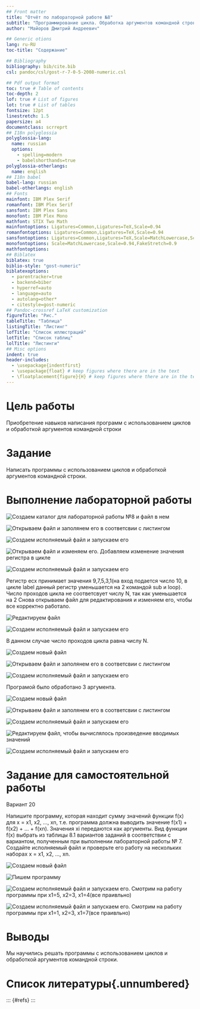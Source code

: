 ```yaml
---
## Front matter
title: "Отчёт по лабораторной работе №8"
subtitle: "Программирование цикла. Обработка аргументов командной строки."
author: "Майоров Дмитрий Андреевич"

## Generic otions
lang: ru-RU
toc-title: "Содержание"

## Bibliography
bibliography: bib/cite.bib
csl: pandoc/csl/gost-r-7-0-5-2008-numeric.csl

## Pdf output format
toc: true # Table of contents
toc-depth: 2
lof: true # List of figures
lot: true # List of tables
fontsize: 12pt
linestretch: 1.5
papersize: a4
documentclass: scrreprt
## I18n polyglossia
polyglossia-lang:
  name: russian
  options:
	- spelling=modern
	- babelshorthands=true
polyglossia-otherlangs:
  name: english
## I18n babel
babel-lang: russian
babel-otherlangs: english
## Fonts
mainfont: IBM Plex Serif
romanfont: IBM Plex Serif
sansfont: IBM Plex Sans
monofont: IBM Plex Mono
mathfont: STIX Two Math
mainfontoptions: Ligatures=Common,Ligatures=TeX,Scale=0.94
romanfontoptions: Ligatures=Common,Ligatures=TeX,Scale=0.94
sansfontoptions: Ligatures=Common,Ligatures=TeX,Scale=MatchLowercase,Scale=0.94
monofontoptions: Scale=MatchLowercase,Scale=0.94,FakeStretch=0.9
mathfontoptions:
## Biblatex
biblatex: true
biblio-style: "gost-numeric"
biblatexoptions:
  - parentracker=true
  - backend=biber
  - hyperref=auto
  - language=auto
  - autolang=other*
  - citestyle=gost-numeric
## Pandoc-crossref LaTeX customization
figureTitle: "Рис."
tableTitle: "Таблица"
listingTitle: "Листинг"
lofTitle: "Список иллюстраций"
lotTitle: "Список таблиц"
lolTitle: "Листинги"
## Misc options
indent: true
header-includes:
  - \usepackage{indentfirst}
  - \usepackage{float} # keep figures where there are in the text
  - \floatplacement{figure}{H} # keep figures where there are in the text
---
```


# Цель работы

Приобретение навыков написания программ с использованием циклов и обработкой аргументов командной строки

# Задание

Написать программы с использованием циклов и обработкой аргументов командной строки.


# Выполнение лабораторной работы

![Создаем каталог для лабораторной работы №8 и файл в нем](image/01.png)

![Открываем файл и заполянем его в соответсвии с листингом](image/02.png)

![Создаем исполняемый файл и запускаем его](image/03.png)

![Открываем файл и изменяем его. Добавляем изменение значения регистра в цикле](image/04.png)

![Создаем исполняемый файл и запускаем его](image/05.png)

Регистр ecx принимает значения 9,7,5,3,1(на вход подается число 10, в цикле label данный регистр уменьшается на 2 командой sub и loop).
Число проходов цикла не соответсвует числу N, так как уменьшается на 2
Снова открываем файл для редактирования и изменяем его, чтобы все корректно работало.

![Редактируем файл](image/06.png)

![Создаем исполняемый файл и запускаем его](image/07.png)

В данном случае число проходов цикла равна числу N.

![Создаем новый файл](image/08.png)

![Открываем файл и заполянем его в соответсвии с листингом](image/09.png)

![Создаем исполняемый файл и запускаем его](image/10.png)

Програмой было обработано 3 аргумента.

![Создаем новый файл](image/11.png)

![Открываем файл и заполянем его в соответсвии с листингом](image/12.png)

![Создаем исполняемый файл и запускаем его](image/13.png)

![Редактируем файл, чтобы вычислялось произведение вводимых значений](image/14.png)

![Создаем исполняемый файл и запускаем его](image/15.png)

# Задание для самостоятельной работы

Вариант 20

Напишите программу, которая находит сумму значений функции f(x) для x = x1, x2, ..., xn, т.е. программа должна выводить значение f(x1) + f(x2) + ... + f(xn). Значения xi передаются как аргументы. Вид функции f(x) выбрать из таблицы 8.1 вариантов заданий в соответствии с вариантом, полученным при выполнении лабораторной работы № 7. Создайте исполняемый файл и проверьте его работу на нескольких наборах x = x1, x2, ..., xn.

![Создаем новый файл](image/16.png)

![Пишем программу](image/17.png)

![Создаем исполняемый файл и запускаем его. Смотрим на работу программы при х1=5, х2=3, х1=4(все праивльно)](image/18.png)

![Создаем исполняемый файл и запускаем его. Смотрим на работу программы при х1=1, х2=3, х1=7(все праивльно)](image/18.png)

# Выводы

Мы научились решать программы с использованием циклов и обработкой
аргументов командной строки.

# Список литературы{.unnumbered}

::: {#refs}
:::
